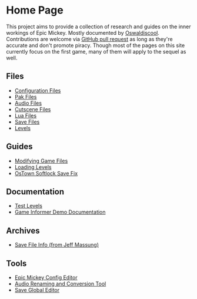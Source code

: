 # Home Page

This project aims to provide a collection of research and guides on the inner workings of Epic Mickey. Mostly documented by [Oswaldiscool](https://epicmickey.fandom.com/wiki/User:Oswaldiscool). Contributions are welcome via [GitHub pull request](https://github.com/andrewplus/epic-mickey-docs/pulls) as long as they're accurate and don't promote piracy. Though most of the pages on this site currently focus on the first game, many of them will apply to the sequel as well.

<div class="home-grid">
<div>

## Files
* [Configuration Files](./configuration-files)
* [Pak Files](./pak-files)
* [Audio Files](./audio-files)
* [Cutscene Files](./cutscene-files)
* [Lua Files](./lua-files)
* [Save Files](./save-files)
* [Levels](./levels)

</div>

<div>

## Guides
* [Modifying Game Files](./modifying-game-files)
* [Loading Levels](./levels)
* [OsTown Softlock Save Fix](./ostown-softlock-save-fix)

</div>

<div>

## Documentation
* [Test Levels](./test-levels)
* [Game Informer Demo Documentation](./game-informer-demo-documentation)

</div>

<div>

## Archives
* [Save File Info (from Jeff Massung)](./archive/save-info-jeff-massung.md)

</div>

<div>

## Tools
* [Epic Mickey Config Editor](./tools/cmdline)
* [Audio Renaming and Conversion Tool](./tools/batch-audio-tool)
* [Save Global Editor](./tools/global-editor)

</div>
</div>
